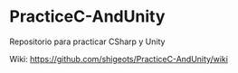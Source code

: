 # PracticeC-AndUnity
Repositorio para practicar CSharp y Unity

Wiki: https://github.com/shigeots/PracticeC-AndUnity/wiki
